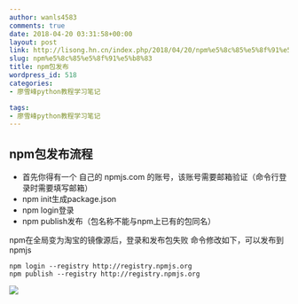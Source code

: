```yaml
---
author: wanls4583
comments: true
date: 2018-04-20 03:31:58+00:00
layout: post
link: http://lisong.hn.cn/index.php/2018/04/20/npm%e5%8c%85%e5%8f%91%e5%b8%83/
slug: npm%e5%8c%85%e5%8f%91%e5%b8%83
title: npm包发布
wordpress_id: 518
categories:
- 廖雪峰python教程学习笔记

tags:
- 廖雪峰python教程学习笔记
---
```


## npm包发布流程
- 首先你得有一个 自己的 npmjs.com 的账号，该账号需要邮箱验证（命令行登录时需要填写邮箱）
- npm init生成package.json
- npm login登录
- npm publish发布（包名称不能与npm上已有的包同名）

npm在全局变为淘宝的镜像源后，登录和发布包失败
命令修改如下，可以发布到npmjs
```
npm login --registry http://registry.npmjs.org
npm publish --registry http://registry.npmjs.org
```
![](http://lisong-blog.gz.bcebos.com/npm.jpg?authorization=bce-auth-v1%2F99d20c83bd45422eb6ca5fe083097f9c%2F2018-04-20T03%3A26%3A22Z%2F-1%2Fhost%2Ff64659d99f786d4b18e70f5e82f3fa48238eb7d11d97d390739d8b8fe48f8a03)
